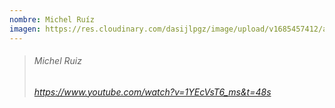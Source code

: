 ```yaml
---
nombre: Michel Ruíz
imagen: https://res.cloudinary.com/dasijlpgz/image/upload/v1685457412/artistas/Michel%20Ru%C3%ADz/foto_manos_-_copia_2.jpg
---
```

> ###### M﻿ichel Ruiz
>
> ###### https://www.youtube.com/watch?v=1YEcVsT6_ms&t=48s